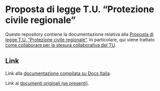 Proposta di legge T.U. “Protezione civile regionale”
===================

Questo repository contiene la documentazione relativa alla [Proposta di legge T.U. “Protezione civile regionale”](http://www.patronato.info/news-novita-ultimissime/). 
In particolare, qui viene trattato [come collaborare per la stesura collaborativa del TU]().

Link
----

Link alla [documentazione compilata su Docs Italia]().

Link ai [documenti originali (se presenti)]().
